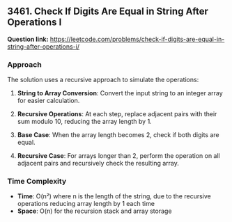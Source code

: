## 3461. Check If Digits Are Equal in String After Operations I

**Question link:** https://leetcode.com/problems/check-if-digits-are-equal-in-string-after-operations-i/

### Approach
The solution uses a recursive approach to simulate the operations:

1. **String to Array Conversion**: Convert the input string to an integer array for easier calculation.

2. **Recursive Operations**: At each step, replace adjacent pairs with their sum modulo 10, reducing the array length by 1.

3. **Base Case**: When the array length becomes 2, check if both digits are equal.

4. **Recursive Case**: For arrays longer than 2, perform the operation on all adjacent pairs and recursively check the resulting array.

### Time Complexity
- **Time**: O(n²) where n is the length of the string, due to the recursive operations reducing array length by 1 each time
- **Space**: O(n) for the recursion stack and array storage